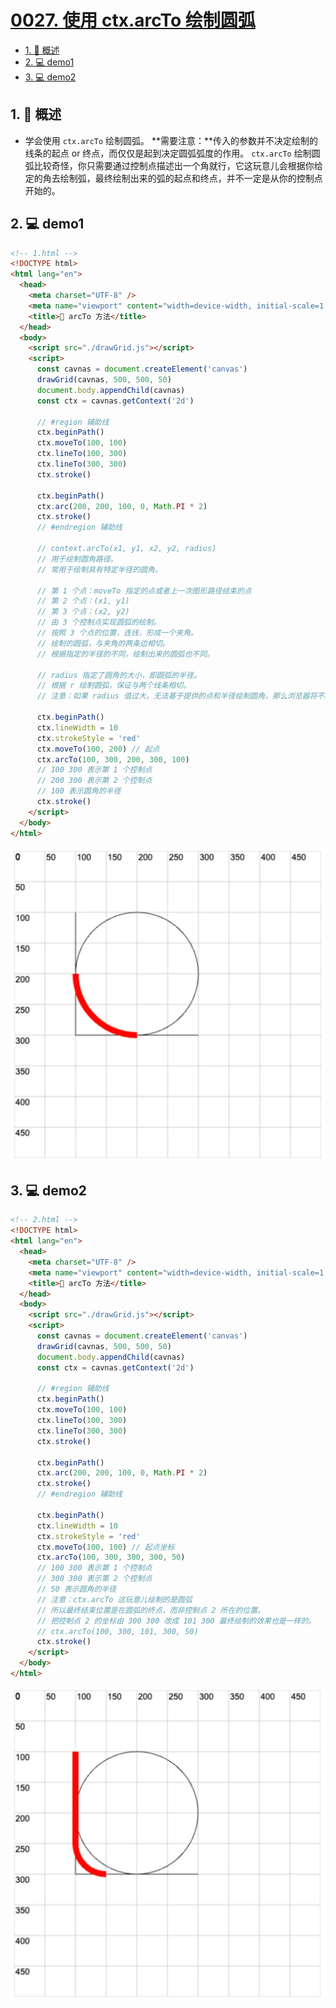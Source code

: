 # [0027. 使用 ctx.arcTo 绘制圆弧](https://github.com/Tdahuyou/TNotes.canvas/tree/main/notes/0027.%20%E4%BD%BF%E7%94%A8%20ctx.arcTo%20%E7%BB%98%E5%88%B6%E5%9C%86%E5%BC%A7)

<!-- region:toc -->

- [1. 📝 概述](#1--概述)
- [2. 💻 demo1](#2--demo1)
- [3. 💻 demo2](#3--demo2)

<!-- endregion:toc -->

## 1. 📝 概述

- 学会使用 `ctx.arcTo` 绘制圆弧。 **需要注意：**传入的参数并不决定绘制的线条的起点 or 终点，而仅仅是起到决定圆弧弧度的作用。 `ctx.arcTo` 绘制圆弧比较奇怪，你只需要通过控制点描述出一个角就行，它这玩意儿会根据你给定的角去绘制弧，最终绘制出来的弧的起点和终点，并不一定是从你的控制点开始的。

## 2. 💻 demo1

```html
<!-- 1.html -->
<!DOCTYPE html>
<html lang="en">
  <head>
    <meta charset="UTF-8" />
    <meta name="viewport" content="width=device-width, initial-scale=1.0" />
    <title>📝 arcTo 方法</title>
  </head>
  <body>
    <script src="./drawGrid.js"></script>
    <script>
      const cavnas = document.createElement('canvas')
      drawGrid(cavnas, 500, 500, 50)
      document.body.appendChild(cavnas)
      const ctx = cavnas.getContext('2d')

      // #region 辅助线
      ctx.beginPath()
      ctx.moveTo(100, 100)
      ctx.lineTo(100, 300)
      ctx.lineTo(300, 300)
      ctx.stroke()

      ctx.beginPath()
      ctx.arc(200, 200, 100, 0, Math.PI * 2)
      ctx.stroke()
      // #endregion 辅助线

      // context.arcTo(x1, y1, x2, y2, radius)
      // 用于绘制圆角路径。
      // 常用于绘制具有特定半径的圆角。

      // 第 1 个点：moveTo 指定的点或者上一次图形路径结束的点
      // 第 2 个点：(x1, y1)
      // 第 3 个点：(x2, y2)
      // 由 3 个控制点实现圆弧的绘制。
      // 按照 3 个点的位置，连线，形成一个夹角。
      // 绘制的圆弧，与夹角的两条边相切。
      // 根据指定的半径的不同，绘制出来的圆弧也不同。

      // radius 指定了圆角的大小，即圆弧的半径。
      // 根据 r 绘制圆弧，保证与两个线条相切。
      // 注意：如果 radius 值过大，无法基于提供的点和半径绘制圆角，那么浏览器将不绘制圆弧。

      ctx.beginPath()
      ctx.lineWidth = 10
      ctx.strokeStyle = 'red'
      ctx.moveTo(100, 200) // 起点
      ctx.arcTo(100, 300, 200, 300, 100)
      // 100 300 表示第 1 个控制点
      // 200 300 表示第 2 个控制点
      // 100 表示圆角的半径
      ctx.stroke()
    </script>
  </body>
</html>
```

![](assets/2024-10-04-10-58-45.png)

## 3. 💻 demo2

```html
<!-- 2.html -->
<!DOCTYPE html>
<html lang="en">
  <head>
    <meta charset="UTF-8" />
    <meta name="viewport" content="width=device-width, initial-scale=1.0" />
    <title>📝 arcTo 方法</title>
  </head>
  <body>
    <script src="./drawGrid.js"></script>
    <script>
      const cavnas = document.createElement('canvas')
      drawGrid(cavnas, 500, 500, 50)
      document.body.appendChild(cavnas)
      const ctx = cavnas.getContext('2d')

      // #region 辅助线
      ctx.beginPath()
      ctx.moveTo(100, 100)
      ctx.lineTo(100, 300)
      ctx.lineTo(300, 300)
      ctx.stroke()

      ctx.beginPath()
      ctx.arc(200, 200, 100, 0, Math.PI * 2)
      ctx.stroke()
      // #endregion 辅助线

      ctx.beginPath()
      ctx.lineWidth = 10
      ctx.strokeStyle = 'red'
      ctx.moveTo(100, 100) // 起点坐标
      ctx.arcTo(100, 300, 300, 300, 50)
      // 100 300 表示第 1 个控制点
      // 300 300 表示第 2 个控制点
      // 50 表示圆角的半径
      // 注意：ctx.arcTo 这玩意儿绘制的是圆弧
      // 所以最终结束位置是在圆弧的终点，而非控制点 2 所在的位置。
      // 把控制点 2 的坐标由 300 300 改成 101 300 最终绘制的效果也是一样的。
      // ctx.arcTo(100, 300, 101, 300, 50)
      ctx.stroke()
    </script>
  </body>
</html>
```

![](assets/2024-10-04-10-58-53.png)
